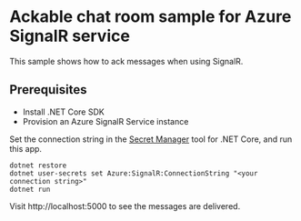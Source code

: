 # Ackable chat room sample for Azure SignalR service

This sample shows how to ack messages when using SignalR.

## Prerequisites
* Install .NET Core SDK
* Provision an Azure SignalR Service instance

Set the connection string in the [Secret Manager](https://docs.microsoft.com/en-us/aspnet/core/security/app-secrets#secret-manager) tool for .NET Core, and run this app.

```
dotnet restore
dotnet user-secrets set Azure:SignalR:ConnectionString "<your connection string>"
dotnet run
```

Visit http://localhost:5000 to see the messages are delivered.
